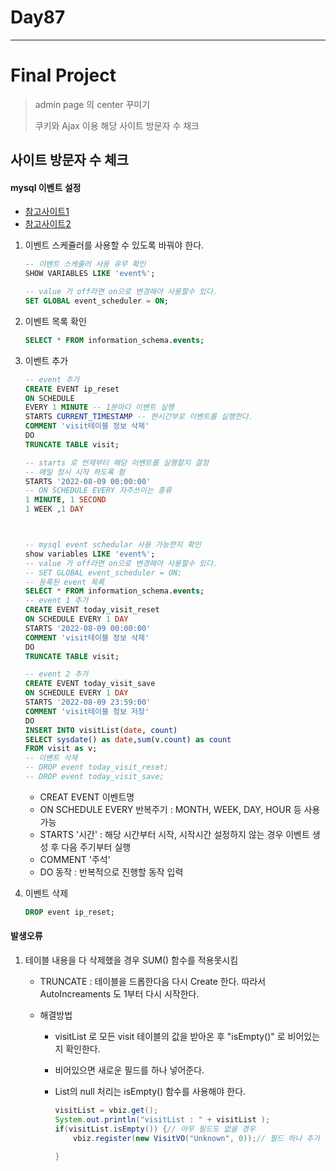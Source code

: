 # Day87

---

# Final Project

>admin page 의 center 꾸미기
>
>쿠키와 Ajax 이용 해당 사이트 방문자 수 채크 

## 사이트 방문자 수 체크 

#### mysql 이벤트 설정

- [참고사이트1](https://jungeunpyun.tistory.com/64)
- [참고사이트2](https://linuxism.ustd.ip.or.kr/854)

1. 이벤트 스케쥴러를 사용할 수 있도록 바꿔야 한다. 

   ```sql
   -- 이벤트 스케쥴러 사용 유무 확인 
   SHOW VARIABLES LIKE 'event%';
   
   -- value 가 off라면 on으로 변경해야 사용할수 있다. 
   SET GLOBAL event_scheduler = ON;
   ```

2. 이벤트 목록 확인 

   ```sql
   SELECT * FROM information_schema.events;
   ```

3. 이벤트 추가 

   ```sql
   -- event 추가 
   CREATE EVENT ip_reset
   ON SCHEDULE 
   EVERY 1 MINUTE -- 1분마다 이벤트 실행 
   STARTS CURRENT_TIMESTAMP -- 현시간부로 이벤트를 실행한다. 
   COMMENT 'visit테이블 정보 삭제'
   DO
   TRUNCATE TABLE visit;
   
   -- starts 로 언제부터 해당 이벤트를 실행할지 결정
   -- 매일 정시 시작 하도록 함 
   STARTS '2022-08-09 00:00:00'
   -- ON SCHEDULE EVERY 자주쓰이는 종류
   1 MINUTE, 1 SECOND
   1 WEEK ,1 DAY
   
   
   
   -- mysql event schedular 사용 가능한지 확인 
   show variables LIKE 'event%';
   -- value 가 off라면 on으로 변경해야 사용할수 있다. 
   -- SET GLOBAL event_scheduler = ON;
   -- 등록된 event 목록
   SELECT * FROM information_schema.events;
   -- event 1 추가 
   CREATE EVENT today_visit_reset
   ON SCHEDULE EVERY 1 DAY
   STARTS '2022-08-09 00:00:00'
   COMMENT 'visit테이블 정보 삭제'
   DO
   TRUNCATE TABLE visit;
   
   -- event 2 추가 
   CREATE EVENT today_visit_save
   ON SCHEDULE EVERY 1 DAY
   STARTS '2022-08-09 23:59:00'
   COMMENT 'visit테이블 정보 저장'
   DO
   INSERT INTO visitList(date, count) 
   SELECT sysdate() as date,sum(v.count) as count 
   FROM visit as v;
   -- 이벤트 삭제 
   -- DROP event today_visit_reset;
   -- DROP event today_visit_save;
   ```

   - CREAT EVENT 이벤트명
   - ON SCHEDULE EVERY 반복주기 : MONTH, WEEK, DAY, HOUR 등 사용 가능
   - STARTS '시간' : 해당 시간부터 시작, 시작시간 설정하지 않는 경우 이벤트 생성 후 다음 주기부터 실행
   - COMMENT '주석'
   - DO 동작 : 반복적으로 진행할 동작 입력

4. 이벤트 삭제 

   ```sql
   DROP event ip_reset;
   ```

#### 발생오류

1. 테이블 내용을 다 삭제했을 경우 SUM() 함수를 적용못시킴 

   - TRUNCATE : 테이블을 드롭한다음 다시 Create 한다. 따라서 AutoIncreaments 도 1부터 다시 시작한다. 

   - 해결방법 

     - visitList 로 모든 visit 테이블의 값을 받아온 후 "isEmpty()" 로 비어있는지 확인한다. 

     - 비어있으면 새로운 필드를 하나 넣어준다. 

     - List의 null 처리는 isEmpty() 함수를 사용해야 한다. 

       ```java
       visitList = vbiz.get();
       System.out.println("visitList : " + visitList );
       if(visitList.isEmpty()) {// 아무 필드도 없을 경우 
           vbiz.register(new VisitVO("Unknown", 0));// 필드 하나 추가 
       
       }
       ```

       

